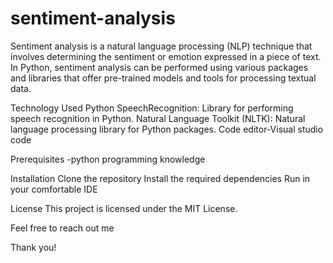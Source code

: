 # sentiment-analysis

Sentiment analysis is a natural language processing (NLP) technique that involves determining the sentiment or emotion expressed in a piece of text. In Python, sentiment analysis can be performed using various packages and libraries that offer pre-trained models and tools for processing textual data. 

Technology Used
Python
SpeechRecognition: Library for performing speech recognition in Python.
Natural Language Toolkit (NLTK): Natural language processing library for Python packages.
Code editor-Visual studio code

Prerequisites
-python programming knowledge

Installation
Clone the repository
Install the required dependencies
Run in your comfortable IDE

License
This project is licensed under the MIT License.

Feel free to reach out me

Thank you!
